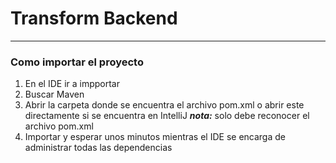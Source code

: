 # Transform Backend
***

### Como importar el proyecto
1. En el IDE ir a impportar
2. Buscar Maven
3. Abrir la carpeta donde se encuentra el archivo pom.xml o abrir este directamente si se encuentra en IntelliJ
***nota:*** solo debe reconocer el archivo pom.xml
4. Importar y esperar unos minutos mientras el IDE se encarga de administrar todas las dependencias

